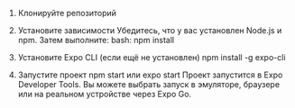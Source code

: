 1. Клонируйте репозиторий

2. Установите зависимости
Убедитесь, что у вас установлен Node.js и npm. Затем выполните:
bash:
npm install

3. Установите Expo CLI (если ещё не установлен)
npm install -g expo-cli

4. Запустите проект
npm start
или
expo start
Проект запустится в Expo Developer Tools. Вы можете выбрать запуск в эмуляторе, браузере или на реальном устройстве через Expo Go.
